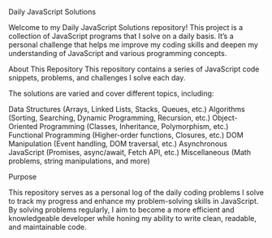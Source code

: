 Daily JavaScript Solutions

Welcome to my Daily JavaScript Solutions repository! This project is a collection of JavaScript programs that I solve on a daily basis. 
It’s a personal challenge that helps me improve my coding skills and deepen my understanding of JavaScript and various programming concepts.

About This Repository
This repository contains a series of JavaScript code snippets, problems, and challenges I solve each day. 

The solutions are varied and cover different topics, including:

Data Structures (Arrays, Linked Lists, Stacks, Queues, etc.)
Algorithms (Sorting, Searching, Dynamic Programming, Recursion, etc.)
Object-Oriented Programming (Classes, Inheritance, Polymorphism, etc.)
Functional Programming (Higher-order functions, Closures, etc.)
DOM Manipulation (Event handling, DOM traversal, etc.)
Asynchronous JavaScript (Promises, async/await, Fetch API, etc.)
Miscellaneous (Math problems, string manipulations, and more)

Purpose

This repository serves as a personal log of the daily coding problems I solve to track my progress and enhance my problem-solving skills in JavaScript.
By solving problems regularly, I aim to become a more efficient and knowledgeable developer while honing my ability to write clean, readable, and maintainable code.
